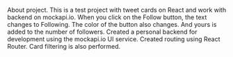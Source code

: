 
About project.
This is a test project with tweet cards on React and work with backend on mockapi.io.
When you click on the Follow button, the text changes to Following. 
The color of the button also changes. And yours is added to the number of followers.
Created a personal backend for development using the mockapi.io UI service.
Created routing using React Router.
Card filtering is also performed.
